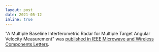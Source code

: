 ```yaml
---
layout: post
date: 2021-05-12
inline: true
---
```


"A Multiple Baseline Interferometric Radar for Multiple Target Angular Velocity Measurement" was [published in IEEE Microwave and Wireless Components Letters](https://doi.org/10.1109/LMWC.2021.3079842).
